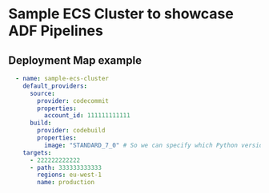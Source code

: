 # Sample ECS Cluster to showcase ADF Pipelines

## Deployment Map example

```yaml
  - name: sample-ecs-cluster
    default_providers:
      source:
        provider: codecommit
        properties:
          account_id: 111111111111
      build:
        provider: codebuild
        properties:
          image: "STANDARD_7_0" # So we can specify which Python version we need
    targets:
      - 222222222222
      - path: 333333333333
        regions: eu-west-1
        name: production
```
